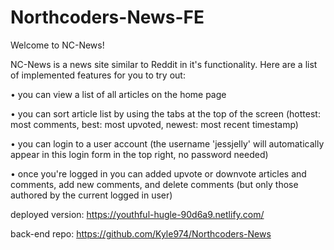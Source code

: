 # Northcoders-News-FE

Welcome to NC-News!

NC-News is a news site similar to Reddit in it's functionality.
Here are a list of implemented features for you to try out:

• you can view a list of all articles on the home page

• you can sort article list by using the tabs at the top of the screen (hottest: most comments, best: most upvoted, newest: most recent timestamp)

• you can login to a user account (the username 'jessjelly' will automatically appear in this login form in the top right, no password needed)

• once you're logged in you can added upvote or downvote articles and comments, add new comments, and delete comments (but only those authored by the current logged in user)

deployed version: https://youthful-hugle-90d6a9.netlify.com/

back-end repo: https://github.com/Kyle974/Northcoders-News
